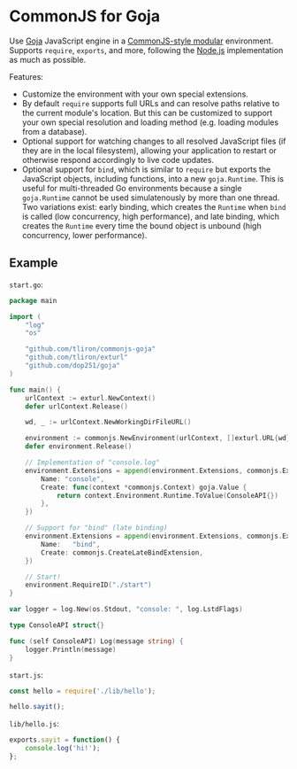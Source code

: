 CommonJS for Goja
=================

Use [Goja](https://github.com/dop251/goja) JavaScript engine in a
[CommonJS-style modular](https://wiki.commonjs.org/wiki/CommonJS) environment.
Supports `require`, `exports`, and more, following the
[Node.js](https://nodejs.org/api/modules.html) implementation as much as possible.

Features:

* Customize the environment with your own special extensions.
* By default `require` supports full URLs and can resolve paths relative to the current module's
  location. But this can be customized to support your own special resolution and loading method
  (e.g. loading modules from a database).
* Optional support for watching changes to all resolved JavaScript files (if they are in the local
  filesystem), allowing your application to restart or otherwise respond accordingly to live code
  updates.
* Optional support for `bind`, which is similar to `require` but exports the JavaScript objects,
  including functions, into a new `goja.Runtime`. This is useful for multi-threaded Go environments
  because a single `goja.Runtime` cannot be used simulatenously by more than one thread. Two variations
  exist: early binding, which creates the `Runtime` when `bind` is called (low concurrency, high
  performance), and late binding, which creates the `Runtime` every time the bound object is unbound
  (high concurrency, lower performance).

Example
-------

`start.go`:

```go
package main

import (
    "log"
    "os"

    "github.com/tliron/commonjs-goja"
    "github.com/tliron/exturl"
    "github.com/dop251/goja"
)

func main() {
    urlContext := exturl.NewContext()
    defer urlContext.Release()

    wd, _ := urlContext.NewWorkingDirFileURL()

    environment := commonjs.NewEnvironment(urlContext, []exturl.URL{wd})
    defer environment.Release()

    // Implementation of "console.log"
    environment.Extensions = append(environment.Extensions, commonjs.Extension{
        Name: "console",
        Create: func(context *commonjs.Context) goja.Value {
            return context.Environment.Runtime.ToValue(ConsoleAPI{})
        },
    })

    // Support for "bind" (late binding)
    environment.Extensions = append(environment.Extensions, commonjs.Extension{
        Name:   "bind",
        Create: commonjs.CreateLateBindExtension,
    })

    // Start!
    environment.RequireID("./start")
}

var logger = log.New(os.Stdout, "console: ", log.LstdFlags)

type ConsoleAPI struct{}

func (self ConsoleAPI) Log(message string) {
    logger.Println(message)
}
```

`start.js`:

```js
const hello = require('./lib/hello');

hello.sayit();
```

`lib/hello.js`:

```js
exports.sayit = function() {
    console.log('hi!');
};
```
